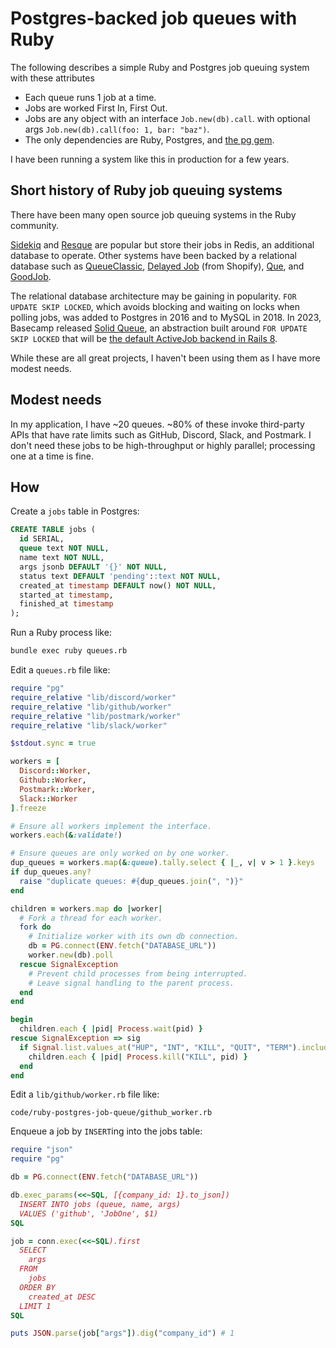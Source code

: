 # Postgres-backed job queues with Ruby

The following describes a simple Ruby and Postgres job queuing system
with these attributes

- Each queue runs 1 job at a time.
- Jobs are worked First In, First Out.
- Jobs are any object with an interface `Job.new(db).call`.
  with optional args `Job.new(db).call(foo: 1, bar: "baz")`.
- The only dependencies are Ruby, Postgres, and
  [the pg gem](https://github.com/ged/ruby-pg).

I have been running a system like this in production for a few years.

## Short history of Ruby job queuing systems

There have been many open source job queuing systems in the Ruby community.

[Sidekiq](https://sidekiq.org/) and [Resque](https://github.com/resque/resque)
are popular but store their jobs in Redis, an additional database to operate.
Other systems have been backed by a relational database
such as [QueueClassic](https://github.com/QueueClassic/queue_classic),
[Delayed Job](https://github.com/collectiveidea/delayed_job) (from Shopify),
[Que](https://github.com/que-rb/que), and
[GoodJob](https://github.com/bensheldon/good_job).

The relational database architecture may be gaining in popularity.
`FOR UPDATE SKIP LOCKED`, which avoids blocking and waiting on locks when polling jobs,
was added to Postgres in 2016 and to MySQL in 2018.
In 2023, Basecamp released
[Solid Queue](https://github.com/basecamp/solid_queue),
an abstraction built around `FOR UPDATE SKIP LOCKED`
that will be [the default ActiveJob backend in Rails 8](https://github.com/rails/rails/issues/50442).

While these are all great projects, I haven't been using them
as I have more modest needs.

## Modest needs

In my application, I have ~20 queues.
~80% of these invoke third-party APIs that have rate limits
such as GitHub, Discord, Slack, and Postmark.
I don't need these jobs to be high-throughput or highly parallel;
processing one at a time is fine.

## How

Create a `jobs` table in Postgres:

```sql
CREATE TABLE jobs (
  id SERIAL,
  queue text NOT NULL,
  name text NOT NULL,
  args jsonb DEFAULT '{}' NOT NULL,
  status text DEFAULT 'pending'::text NOT NULL,
  created_at timestamp DEFAULT now() NOT NULL,
  started_at timestamp,
  finished_at timestamp
);
```

Run a Ruby process like:

```bash
bundle exec ruby queues.rb
```

Edit a `queues.rb` file like:

```ruby
require "pg"
require_relative "lib/discord/worker"
require_relative "lib/github/worker"
require_relative "lib/postmark/worker"
require_relative "lib/slack/worker"

$stdout.sync = true

workers = [
  Discord::Worker,
  Github::Worker,
  Postmark::Worker,
  Slack::Worker
].freeze

# Ensure all workers implement the interface.
workers.each(&:validate!)

# Ensure queues are only worked on by one worker.
dup_queues = workers.map(&:queue).tally.select { |_, v| v > 1 }.keys
if dup_queues.any?
  raise "duplicate queues: #{dup_queues.join(", ")}"
end

children = workers.map do |worker|
  # Fork a thread for each worker.
  fork do
    # Initialize worker with its own db connection.
    db = PG.connect(ENV.fetch("DATABASE_URL"))
    worker.new(db).poll
  rescue SignalException
    # Prevent child processes from being interrupted.
    # Leave signal handling to the parent process.
  end
end

begin
  children.each { |pid| Process.wait(pid) }
rescue SignalException => sig
  if Signal.list.values_at("HUP", "INT", "KILL", "QUIT", "TERM").include?(sig.signo)
    children.each { |pid| Process.kill("KILL", pid) }
  end
end
```

Edit a `lib/github/worker.rb` file like:

```embed
code/ruby-postgres-job-queue/github_worker.rb
```

Enqueue a job by `INSERT`ing into the jobs table:

```ruby
require "json"
require "pg"

db = PG.connect(ENV.fetch("DATABASE_URL"))

db.exec_params(<<~SQL, [{company_id: 1}.to_json])
  INSERT INTO jobs (queue, name, args)
  VALUES ('github', 'JobOne', $1)
SQL

job = conn.exec(<<~SQL).first
  SELECT
    args
  FROM
    jobs
  ORDER BY
    created_at DESC
  LIMIT 1
SQL

puts JSON.parse(job["args"]).dig("company_id") # 1
```
